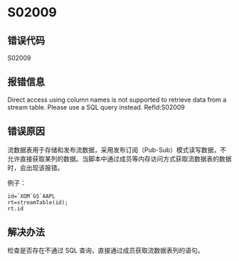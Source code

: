 # S02009

## 错误代码

S02009

## 报错信息

Direct access using column names is not supported to retrieve data from a stream
table. Please use a SQL query instead. RefId:S02009

## 错误原因

流数据表用于存储和发布流数据，采用发布订阅（Pub-Sub）模式读写数据，不允许直接获取某列的数据。当脚本中通过成员等内存访问方式获取流数据表的数据时，会出现该报错。

例子：

```
id=`XOM`GS`AAPL
rt=streamTable(id);
rt.id
```

## 解决办法

检查是否存在不通过 SQL 查询，直接通过成员获取流数据表列的语句。

